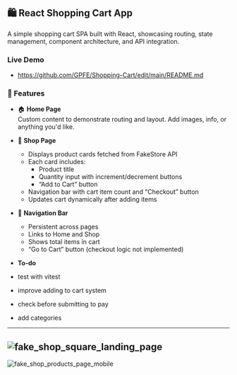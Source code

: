 ## 🛍️ React Shopping Cart App

A simple shopping cart SPA built with React, showcasing routing, state management, component architecture, and API integration.

### Live Demo
- https://github.com/GPFE/Shopping-Cart/edit/main/README.md

### 🚀 Features

- 🏠 **Home Page**  
  Custom content to demonstrate routing and layout. Add images, info, or anything you'd like.
  
- 🛒 **Shop Page**  
  - Displays product cards fetched from FakeStore API  
  - Each card includes:
    - Product title
    - Quantity input with increment/decrement buttons
    - “Add to Cart” button
  - Navigation bar with cart item count and “Checkout” button
  - Updates cart dynamically after adding items

- 🔁 **Navigation Bar**  
  - Persistent across pages  
  - Links to Home and Shop  
  - Shows total items in cart  
  - “Go to Cart” button (checkout logic not implemented)
- **To-do**
- test with vitest
- improve adding to cart system
- check before submitting to pay
- add categories
  
-----------------------------------------------------------------------------------------
![fake_shop_square_landing_page](https://github.com/user-attachments/assets/88e1044c-3de3-4b9b-8878-3154c0bb2209)
-----------------------------------------------------------------------------------------
![fake_shop_products_page_mobile](https://github.com/user-attachments/assets/55566095-e36f-4b76-8254-92fcf81afbb8)
